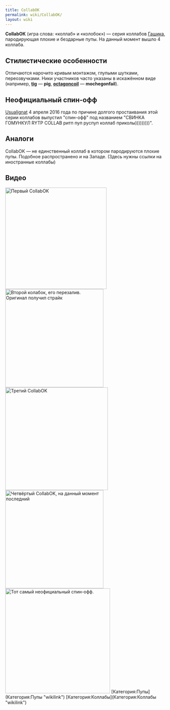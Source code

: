 ```yaml
---
title: CollabОК
permalink: wiki/CollabОК/
layout: wiki
---
```


**CollabОК** (игра слова: «коллаб» и «колобок») — серия коллабов
[Гашика](/wiki/Gashik "wikilink"), пародирующая плохие и бездарные пупы. На
данный момент вышло 4 коллаба.

## Стилистические особенности

Отличаются нарочито кривым монтажом, глупыми шутками, переозвучками.
Ники участников часто указаны в искажённом виде (например,
**[tig](tig "wikilink")** — **pig**,
**[octagoncoil](octagoncoil "wikilink")** — **mochegonfail**).

## Неофициальный спин-офф

[Usualignat](/wiki/Usualignat "wikilink") 4 апреля 2016 года по причине
долгого простаивания этой серии коллабов выпустил "спин-офф" под
названием "СВИНКА ГОМУНКУЛ RYTP COLLAB ритп пуп руспуп коллаб
приколы)))))))))".

## Аналоги

CollabOK — не единственный коллаб в котором пародируются плохие пупы.
Подобное распространено и на Западе. (Здесь нужны ссылки на иностранные
коллабы)

## Видео

<img src="RYTP_CollabОК" title="fig:Первый CollabOK" width="319" height="319" alt="Первый CollabOK" />
<img src="CollabOK_2_-_Перезалив_(без_Губки_Боба)" title="fig:Второй колабок, его перезалив. Оригинал получил страйк" width="309" height="309" alt="Второй колабок, его перезалив. Оригинал получил страйк" />
<img src="CollabOK_3" title="fig:Третий CollabOK" width="323" height="323" alt="Третий CollabOK" /><img src="CollabOK_IV" title="fig:Четвёртый CollabOK, на данный момент последний" width="309" height="309" alt="Четвёртый CollabOK, на данный момент последний" />
<img src="СВИНКА_ГОМУНКУЛ_RYTP_COLLAB_ритп_пуп_руспуп_коллаб_приколы)))))))))" title="fig:Тот самый неофициальный спин-офф." width="330" height="330" alt="Тот самый неофициальный спин-офф." />
[Категория:Пупы](Категория:Пупы "wikilink")
[Категория:Коллабы](Категория:Коллабы "wikilink")
